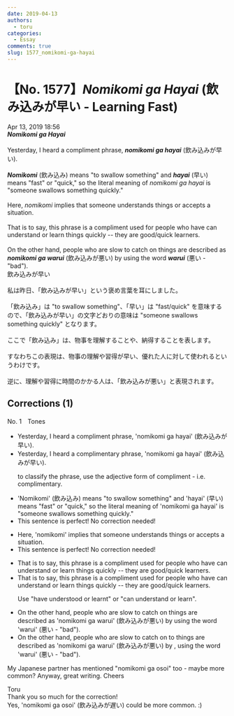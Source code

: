 ```yaml
---
date: 2019-04-13
authors:
  - toru
categories:
  - Essay
comments: true
slug: 1577_nomikomi-ga-hayai
---
```


# 【No. 1577】<strong><em>Nomikomi ga Hayai</strong></em> (飲み込みが早い - Learning Fast)
<div class="date">Apr 13, 2019 18:56</div>
<div id="post"><div id="body_show_ori">
<strong><em>Nomikomi ga Hayai</strong></em><br/><br/>Yesterday, I heard a compliment phrase, <strong><em>nomikomi ga hayai</em></strong> (飲み込みが早い).<br/><br/><strong><em>Nomikomi</em></strong> (飲み込み) means "to swallow something" and <strong><em>hayai</em></strong> (早い) means "fast" or "quick," so the literal meaning of <em>nomikomi ga hayai</em> is "someone swallows something quickly."<br/><br/>Here, <em>nomikomi</em> implies that someone understands things or accepts a situation.<br/><br/>That is to say, this phrase is a compliment used for people who have can understand or learn things quickly -- they are good/quick learners.<br/><br/>On the other hand, people who are slow to catch on things are described as <strong><em>nomikomi ga warui</em></strong> (飲み込みが悪い) by using the word <strong><em>warui</em></strong> (悪い - "bad").
</div></div>

<!-- more -->

<div id="post_ja"><div id="body_show_mo">
飲み込みが早い<br/><br/>私は昨日、「飲み込みが早い」という褒め言葉を耳にしました。<br/><br/>「飲み込み」は "to swallow something"、「早い」は "fast/quick" を意味するので、「飲み込みが早い」の文字どおりの意味は "someone swallows something quickly" となります。<br/><br/>ここで「飲み込み」は、物事を理解することや、納得することを表します。<br/><br/>すなわちこの表現は、物事の理解や習得が早い、優れた人に対して使われるというわけです。<br/><br/>逆に、理解や習得に時間のかかる人は、「飲み込みが悪い」と表現されます。
</div></div>

## Corrections (1)
<div id="block"><div class="first_name"> No. 1　<span class="just_name">Tones</span></div><div id="block2">
<ul class="correction_field">
<li class="incorrect">Yesterday, I heard a compliment phrase, 'nomikomi ga hayai' (飲み込みが早い).</li>
<li class="corrected correct">
Yesterday, I heard a compliment<span class="f_blue">ary</span> phrase, 'nomikomi ga hayai' (飲み込みが早い).
<p class="correction_comment">to classify the phrase, use the adjective form of compliment - i.e. complimentary.</p>
</li>
</ul>
<ul class="correction_field">
<li class="incorrect">'Nomikomi' (飲み込み) means "to swallow something" and 'hayai' (早い) means "fast" or "quick," so the literal meaning of 'nomikomi ga hayai' is "someone swallows something quickly."</li>
<li class="corrected perfect">This sentence is perfect! No correction needed!</li>
</ul>
<ul class="correction_field">
<li class="incorrect">Here, 'nomikomi' implies that someone understands things or accepts a situation.</li>
<li class="corrected perfect">This sentence is perfect! No correction needed!</li>
</ul>
<ul class="correction_field">
<li class="incorrect">That is to say, this phrase is a compliment used for people who have can understand or learn things quickly -- they are good/quick learners.</li>
<li class="corrected correct">
That is to say, this phrase is a compliment used for people who <span class="f_red"><span class="sline">have</span></span> can understand or learn things quickly -- they are good/quick learners.
<p class="correction_comment">Use "have understood or learnt" or "can understand or learn".</p>
</li>
</ul>
<ul class="correction_field">
<li class="incorrect">On the other hand, people who are slow to catch on things are described as 'nomikomi ga warui' (飲み込みが悪い) by using the word 'warui' (悪い - "bad").</li>
<li class="corrected correct">
On the other hand, people who are slow to catch on <span class="f_blue">to</span> things are described as 'nomikomi ga warui' (飲み込みが悪い) <span class="f_red"><span class="sline">by</span></span> <span class="f_blue">,</span> using the word 'warui' (悪い - "bad").
</li>
</ul>
<p class="comment_small">
 My Japanese partner has mentioned "nomikomi ga osoi" too - maybe more common?  Anyway, great writing.  Cheers
</p>

</div><div class="name"><span class="just_name">Toru</span><br>
Thank you so much for the correction!<br/>Yes, 'nomikomi ga osoi' (飲み込みが遅い) could be more common. :)
</div>
</div>
